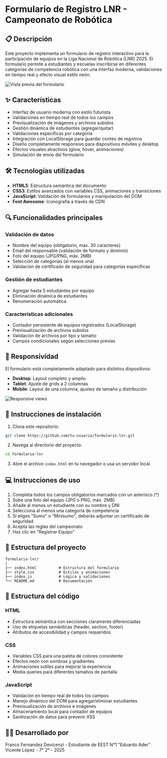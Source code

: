 # Formulario de Registro LNR - Campeonato de Robótica

## 📋 Descripción

Este proyecto implementa un formulario de registro interactivo para la participación de equipos en la Liga Nacional de Robótica (LNR) 2025. El formulario permite a estudiantes y escuelas inscribirse en diferentes categorías de competencia robótica con una interfaz moderna, validaciones en tiempo real y efecto visual estilo neón.

![Vista previa del formulario](![image](https://github.com/user-attachments/assets/0c3c237d-33b9-471e-817c-e0a20b8b129b))

## ✨ Características

- Interfaz de usuario moderna con estilo futurista
- Validaciones en tiempo real de todos los campos
- Previsualización de imágenes y archivos subidos
- Gestión dinámica de estudiantes (agregar/quitar)
- Validaciones específicas por categoría
- Integración con LocalStorage para guardar conteo de registros
- Diseño completamente responsivo para dispositivos móviles y desktop
- Efectos visuales atractivos (glow, hover, animaciones)
- Simulación de envío del formulario

## 🛠️ Tecnologías utilizadas

- **HTML5**: Estructura semántica del documento
- **CSS3**: Estilos avanzados con variables CSS, animaciones y transiciones
- **JavaScript**: Validación de formularios y manipulación del DOM
- **Font Awesome**: Iconografía a través de CDN

## 🔍 Funcionalidades principales

### Validación de datos
- Nombre del equipo (obligatorio, máx. 30 caracteres)
- Email del responsable (validación de formato y dominio)
- Foto del equipo (JPG/PNG, máx. 2MB)
- Selección de categorías (al menos una)
- Validación de certificado de seguridad para categorías específicas

### Gestión de estudiantes
- Agregar hasta 5 estudiantes por equipo
- Eliminación dinámica de estudiantes
- Renumeración automática

### Características adicionales
- Contador persistente de equipos registrados (LocalStorage)
- Previsualización de archivos subidos
- Validación de archivos por tipo y tamaño
- Campos condicionales según selecciones previas

## 📱 Responsividad

El formulario está completamente adaptado para distintos dispositivos:
- **Desktop**: Layout completo y amplio
- **Tablet**: Ajuste de grids a 2 columnas 
- **Mobile**: Layout de una columna, ajustes de tamaño y distribución

![Responsive views](![image](https://github.com/user-attachments/assets/058c2a3a-da50-429c-a146-fe3883faaee4))

## 🚀 Instrucciones de instalación

1. Clona este repositorio:
```bash
git clone https://github.com/tu-usuario/formulario-lnr.git
```

2. Navega al directorio del proyecto:
```bash
cd formulario-lnr
```

3. Abre el archivo `index.html` en tu navegador o usa un servidor local.

## 💻 Instrucciones de uso

1. Completa todos los campos obligatorios marcados con un asterisco (*)
2. Sube una foto del equipo (JPG o PNG, máx. 2MB)
3. Añade al menos un estudiante con su nombre y DNI
4. Selecciona al menos una categoría de competencia
5. Si eliges "Sumo" o "Minisumo", deberás adjuntar un certificado de seguridad
6. Acepta las reglas del campeonato
7. Haz clic en "Registrar Equipo"

## 📝 Estructura del proyecto

```
formulario-lnr/
│
├── index.html          # Estructura del formulario
├── style.css           # Estilos y animaciones
├── index.js            # Lógica y validaciones
└── README.md           # Documentación
```

## 🧩 Estructura del código

### HTML
- Estructura semántica con secciones claramente diferenciadas
- Uso de etiquetas semánticas (header, section, footer)
- Atributos de accesibilidad y campos requeridos

### CSS
- Variables CSS para una paleta de colores consistente
- Efectos neón con sombras y gradientes
- Animaciones sutiles para mejorar la experiencia
- Media queries para diferentes tamaños de pantalla

### JavaScript
- Validación en tiempo real de todos los campos
- Manejo dinámico del DOM para agregar/eliminar estudiantes
- Previsualización de archivos e imágenes
- Almacenamiento local para contador de equipos
- Sanitización de datos para prevenir XSS

## 👨‍💻 Desarrollado por

Franco Fernandez Devicenzi - Estudiante de EEST N°1 "Eduardo Ader" Vicente López - 7° 2° - 2025
